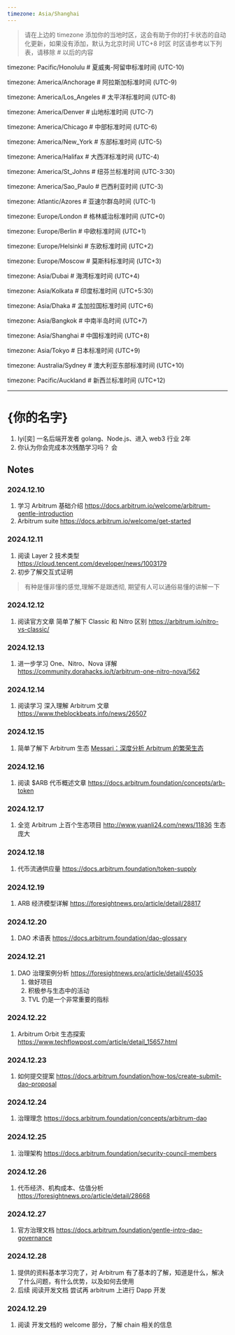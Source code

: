 ```yaml
---
timezone: Asia/Shanghai
---
```


> 请在上边的 timezone 添加你的当地时区，这会有助于你的打卡状态的自动化更新，如果没有添加，默认为北京时间 UTC+8 时区
> 时区请参考以下列表，请移除 # 以后的内容

timezone: Pacific/Honolulu # 夏威夷-阿留申标准时间 (UTC-10)

timezone: America/Anchorage # 阿拉斯加标准时间 (UTC-9)

timezone: America/Los_Angeles # 太平洋标准时间 (UTC-8)

timezone: America/Denver # 山地标准时间 (UTC-7)

timezone: America/Chicago # 中部标准时间 (UTC-6)

timezone: America/New_York # 东部标准时间 (UTC-5)

timezone: America/Halifax # 大西洋标准时间 (UTC-4)

timezone: America/St_Johns # 纽芬兰标准时间 (UTC-3:30)

timezone: America/Sao_Paulo # 巴西利亚时间 (UTC-3)

timezone: Atlantic/Azores # 亚速尔群岛时间 (UTC-1)

timezone: Europe/London # 格林威治标准时间 (UTC+0)

timezone: Europe/Berlin # 中欧标准时间 (UTC+1)

timezone: Europe/Helsinki # 东欧标准时间 (UTC+2)

timezone: Europe/Moscow # 莫斯科标准时间 (UTC+3)

timezone: Asia/Dubai # 海湾标准时间 (UTC+4)

timezone: Asia/Kolkata # 印度标准时间 (UTC+5:30)

timezone: Asia/Dhaka # 孟加拉国标准时间 (UTC+6)

timezone: Asia/Bangkok # 中南半岛时间 (UTC+7)

timezone: Asia/Shanghai # 中国标准时间 (UTC+8)

timezone: Asia/Tokyo # 日本标准时间 (UTC+9)

timezone: Australia/Sydney # 澳大利亚东部标准时间 (UTC+10)

timezone: Pacific/Auckland # 新西兰标准时间 (UTC+12)

---

# {你的名字}

1. Iyi[奕] 一名后端开发者 golang、Node.js、进入 web3 行业 2年
2. 你认为你会完成本次残酷学习吗？ 会

## Notes

<!-- Content_START -->

### 2024.12.10

1. 学习 Arbitrum 基础介绍 https://docs.arbitrum.io/welcome/arbitrum-gentle-introduction
2. Arbitrum suite https://docs.arbitrum.io/welcome/get-started

### 2024.12.11

1. 阅读 Layer 2 技术类型 https://cloud.tencent.com/developer/news/1003179
2. 初步了解交互式证明
> 有种是懂非懂的感觉,理解不是跟透彻, 期望有人可以通俗易懂的讲解一下

### 2024.12.12

1. 阅读官方文章 简单了解下 Classic 和 Nitro 区别 https://arbitrum.io/nitro-vs-classic/

### 2024.12.13

1. 进一步学习 One、Nitro、Nova 详解 https://community.dorahacks.io/t/arbitrum-one-nitro-nova/562

### 2024.12.14

1. 阅读学习 深入理解 Arbitrum 文章 https://www.theblockbeats.info/news/26507

### 2024.12.15

1. 简单了解下 Arbitrum 生态 [Messari：深度分析 Arbitrum 的繁荣生态](https://www.theblockbeats.info/news/35982)

### 2024.12.16

1. 阅读 $ARB 代币概述文章  https://docs.arbitrum.foundation/concepts/arb-token

### 2024.12.17

1. 全览 Arbitrum 上百个生态项目 http://www.yuanli24.com/news/11836 生态庞大

### 2024.12.18

1. 代币流通供应量 https://docs.arbitrum.foundation/token-supply

### 2024.12.19

1. ARB 经济模型详解 https://foresightnews.pro/article/detail/28817

### 2024.12.20

1. DAO 术语表 https://docs.arbitrum.foundation/dao-glossary

### 2024.12.21

1. DAO 治理案例分析 https://foresightnews.pro/article/detail/45035
   1. 做好项目
   2. 积极参与生态中的活动
   3. TVL 仍是一个非常重要的指标

### 2024.12.22

1. Arbitrum Orbit 生态探索 https://www.techflowpost.com/article/detail_15657.html

### 2024.12.23

1. 如何提交提案 https://docs.arbitrum.foundation/how-tos/create-submit-dao-proposal

### 2024.12.24

1. 治理理念 https://docs.arbitrum.foundation/concepts/arbitrum-dao

### 2024.12.25

1. 治理架构 https://docs.arbitrum.foundation/security-council-members

### 2024.12.26

1. 代币经济、机构成本、估值分析 https://foresightnews.pro/article/detail/28668

### 2024.12.27

1. 官方治理文档 https://docs.arbitrum.foundation/gentle-intro-dao-governance

### 2024.12.28

1. 提供的资料基本学习完了，对 Arbitrum 有了基本的了解，知道是什么，解决了什么问题，有什么优势，以及如何去使用
2. 后续 阅读开发文档 尝试再 arbitrum 上进行 Dapp 开发

### 2024.12.29

1. 阅读 开发文档的 welcome 部分，了解 chain 相关的信息

<!-- Content_END -->
